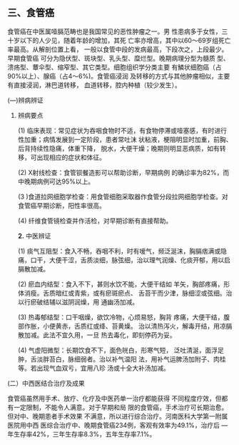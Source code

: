## 三、食管癌 

 食管癌在中医属噎膈范畴也是我国常见的恶性肿瘤之一。男 性患病多于女性，三十岁以下的人少见，随着年龄的增加，其死 亡率亦增高，其中以60〜69岁组死亡率最高。从解剖位置上看， 一般以食管中段的发病最高，下段次之，上段最少。早期食管癌  可分为隐伏型、斑块型、乳头型、糜烂型。晚期病理分型为髓质  型、溃疡型、蕈伞型、缩窄型、其它类型。细胞组织学分类主要 有鱗状细胞癌（占90%以上）、腺癌（占4〜6%)。食管癌浸润 及转移的方式与其他肿瘤相似，主要有直接浸润，淋巴道转移， 血道转移，腔内种植（较少发生）。

  (―)辨病辨证 

1. 辨病要点

     (1)     临床表现：常见症状为吞咽食物时不适，有食物停滞或噎塞感，有时进行性加重；病情发展到一定阶段，患者常吐沫 状粘液，梗阻明显时加重，前胸、后背持续性隐痛，体重下降， 脱水，大便干燥；晚期则明显恶病质，如有转移，可出现相应的症状和体征。

     (2)      X射线检查：食管钡餐造影可以帮助诊断，早期病例 的确诊率为82%，而中晚期病例可达95%以上。  

   (3  )食道拉网细胞学检查：用食管细胞采取器作食管分段拉网细胞学检查。对食管癌早期诊断，阳性率很高。  

   (4) 纤维食管镜检查并作活检，对早期诊断有直接帮助。

     **2.**    中医辨证 

    (1)     痰气互阻型：食入不畅，吞咽不利，时有嗳气，频泛涎沫，胸膈痞满或隐痛，口干，大便干涩，舌质淡细，脉弦细，治以理气润燥、化痰开郁，用以启膈散加减。

     (2)     瘀血内结型：食入不下，甚则水饮不能，大便干结如  羊矢，胸部疼痛，形体消瘦。舌质暗红或青紫，或有瘀斑瘀点、 舌苔干而少津，脉细涩或弦细。治以行瘀破结辅以滋阴润燥，用 通幽汤加减。

     (3)     热毒郁结型：口干咽燥，欲饮冷物，心烦易怒，胸背  疼痛，大便干结，腹部作胀，小便黄赤，舌质红或绛、苔黄燥。 治以清热泻火，解毒开结，用凉膈散加减。此法不宜久用，一旦 热去毒化，即刻停药为妥。  

   (4)     气虚阳微型：长期饮食不下，面色㿠白，形寒气短，  泛吐清涎，面浮足肿，舌淡胖苔白，脉细弱者。治以补气温阳 法，用补气运脾汤加附子、肉桂等。若出现气血双亏，宜用八珍 汤或十全大补汤加减。  

  (二）中西医结合治疗及成果

  食管癌虽然用手术、放疗、化疗及中医药单一治疗都能获得  不同程度疗效，但都有一定限制，不能令人满意。对于早期和局 限的食管癌，手术治疗可长期治愈。但对中、晚期患者手术效果 不满意，所以进行综合治疗。河南医科大学第一附属医院用中西  医综合治疗中、晚期食管癌234例，客观有效率为49.1%，治疗后 —年生存率42%，三年生存率8.3%，五年生存率7.1%。
